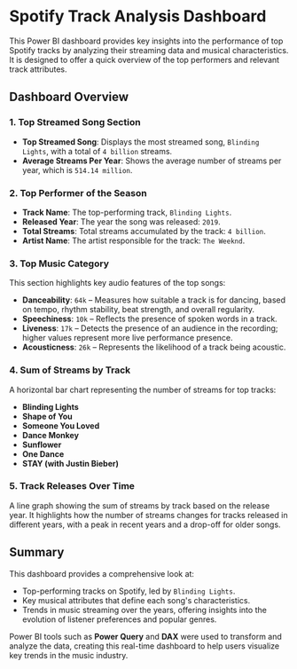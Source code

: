 # Spotify Track Analysis Dashboard

This Power BI dashboard provides key insights into the performance of top Spotify tracks by analyzing their streaming data and musical characteristics. It is designed to offer a quick overview of the top performers and relevant track attributes.

## Dashboard Overview

### 1. **Top Streamed Song Section**
- **Top Streamed Song**: Displays the most streamed song, `Blinding Lights`, with a total of `4 billion` streams.
- **Average Streams Per Year**: Shows the average number of streams per year, which is `514.14 million`.

### 2. **Top Performer of the Season**
- **Track Name**: The top-performing track, `Blinding Lights`.
- **Released Year**: The year the song was released: `2019`.
- **Total Streams**: Total streams accumulated by the track: `4 billion`.
- **Artist Name**: The artist responsible for the track: `The Weeknd`.

### 3. **Top Music Category**
This section highlights key audio features of the top songs:
- **Danceability**: `64k` – Measures how suitable a track is for dancing, based on tempo, rhythm stability, beat strength, and overall regularity.
- **Speechiness**: `10k` – Reflects the presence of spoken words in a track.
- **Liveness**: `17k` – Detects the presence of an audience in the recording; higher values represent more live performance presence.
- **Acousticness**: `26k` – Represents the likelihood of a track being acoustic.

### 4. **Sum of Streams by Track**
A horizontal bar chart representing the number of streams for top tracks:
- **Blinding Lights**
- **Shape of You**
- **Someone You Loved**
- **Dance Monkey**
- **Sunflower**
- **One Dance**
- **STAY (with Justin Bieber)**

### 5. **Track Releases Over Time**
A line graph showing the sum of streams by track based on the release year. It highlights how the number of streams changes for tracks released in different years, with a peak in recent years and a drop-off for older songs.

## Summary
This dashboard provides a comprehensive look at:
- Top-performing tracks on Spotify, led by `Blinding Lights`.
- Key musical attributes that define each song's characteristics.
- Trends in music streaming over the years, offering insights into the evolution of listener preferences and popular genres.

Power BI tools such as **Power Query** and **DAX** were used to transform and analyze the data, creating this real-time dashboard to help users visualize key trends in the music industry.
